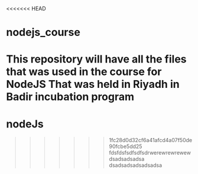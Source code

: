 <<<<<<< HEAD
# nodejs_course

This repository will have all the files that was used in the course for NodeJS That was held in Riyadh in Badir incubation program
=======
# nodeJs
>>>>>>> 1fc28d0d32cf6a41afcd4a07f50de90fcbe5dd25
fdsfdsfsdfsdfsdrwerewrewrewewdsadsadsadsa
dsadsadsadsadsadsa

